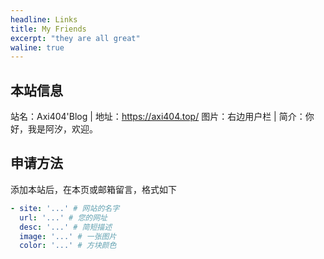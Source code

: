 ```yaml
---
headline: Links
title: My Friends
excerpt: "they are all great"
waline: true
---
```


## 本站信息

<div class="flex gap-5">
  <span>站名：Axi404'Blog</span>
  <span>|</span>
  <span>
  地址：<a href="https://axi404.top/">https://axi404.top/</a>
  </span>
  <span>图片：右边用户栏</span>
  <span>|</span>
  <span>简介：你好，我是阿汐，欢迎。</span>
</div>

## 申请方法

添加本站后，在本页或邮箱留言，格式如下

```yaml
- site: '...' # 网站的名字
  url: '...' # 您的网址
  desc: '...' # 简短描述
  image: '...' # 一张图片
  color: '...' # 方块颜色
```


<br />
<br />

<hairy-links 
  :links="[
    {
      name: '主治医师李大华',
      url: 'https://ilovebread.buzz',
      image: 'https://pic.axi404.top/Assyrian.4qr92oh1mq.webp',
      color: '#e9546b',
      desc: '何地才是樂土，讓競爭做指數。',
    },
    {
      name: '小树',
      url: 'https://blog.juniortree.com',
      image: 'https://pic.axi404.top/xiaoshu.7sn53widtv.webp',
      color: '#f6aaae',
      desc: '「妳突然對我説 七里香的名字很美」',
    },
    {
      name: 'liangbm3\'s blog',
      url: 'https://liangbm3.top/',
      image: 'https://liangbm3.top/img/lbm.jpg',
      color: '#ffe4e6',
      desc: 'Bug producer and Environmental Engineer',
    },
  ]"
/>